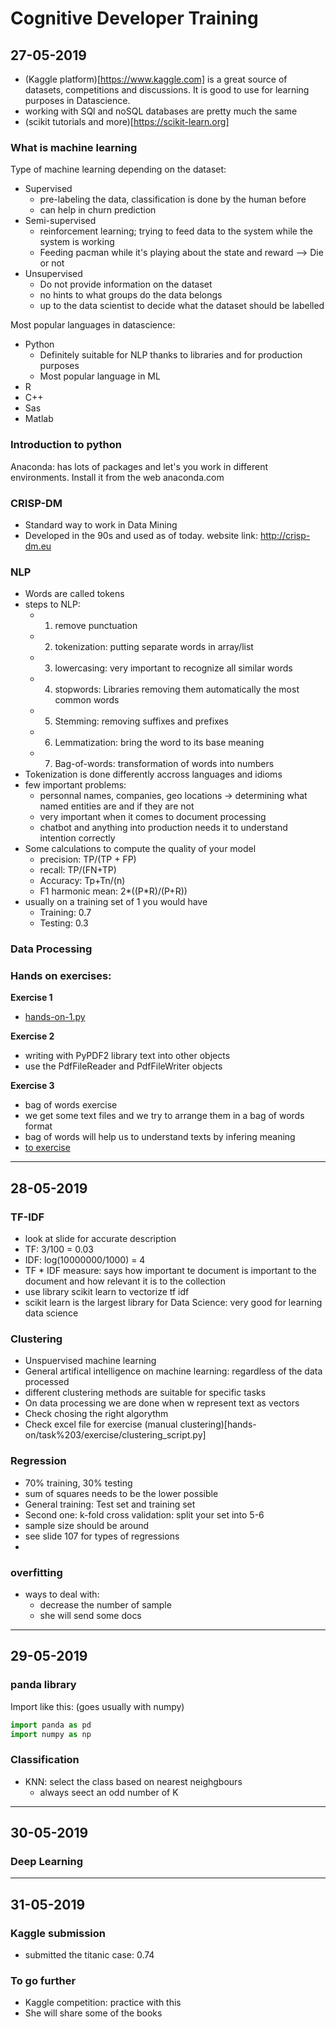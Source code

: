 # Cognitive Developer Training

## 27-05-2019
* (Kaggle platform)[https://www.kaggle.com] is a great source of datasets, competitions and discussions. It is good to use for learning purposes in Datascience.
* working with SQl and noSQL databases are pretty much the same
* (scikit tutorials and more)[https://scikit-learn.org]

### What is machine learning
Type of machine learning depending on the dataset:
* Supervised
    * pre-labeling the data, classification is done by the human before
    * can help in churn prediction
* Semi-supervised
    * reinforcement learning; trying to feed data to the system while the system is working
    * Feeding pacman while it's playing about the state and reward --> Die or not
* Unsupervised 
    * Do not provide information on the dataset
    * no hints to what groups do the data belongs
    * up to the data scientist to decide what the dataset should be labelled

Most popular languages in datascience:
* Python
    * Definitely suitable for NLP thanks to libraries and for production purposes
    * Most popular language in ML
* R
* C++
* Sas
* Matlab

### Introduction to python
Anaconda: has lots of packages and let's you work in different environments. Install it from the web anaconda.com

### CRISP-DM
* Standard way to work in Data Mining
* Developed in the 90s and used as of today. website link: http://crisp-dm.eu

### NLP
* Words are called tokens
* steps to NLP:
    * 1) remove punctuation
    * 2) tokenization: putting separate words in array/list
    * 3) lowercasing: very important to recognize all similar words
    * 4) stopwords: Libraries removing them automatically the most common words
    * 5) Stemming: removing suffixes and prefixes
    * 6) Lemmatization: bring the word to its base meaning
    * 7) Bag-of-words: transformation of words into numbers
* Tokenization is done differently accross languages and idioms
* few important problems:
    * personnal names, companies, geo locations -> determining what named entities are and if they are not
    * very important when it comes to document processing
    * chatbot and anything into production needs it to understand intention correctly
* Some calculations to compute the quality of your model
    * precision: TP/(TP + FP)
    * recall: TP/(FN+TP)
    * Accuracy: Tp+Tn/(n)
    * F1 harmonic mean: 2*((P*R)/(P+R))
* usually on a training set of 1 you would have
    * Training: 0.7
    * Testing: 0.3

### Data Processing

### Hands on exercises:

**Exercise 1**
* [hands-on-1.py](hands-on/hands-on-1.py)

**Exercise 2**
* writing with PyPDF2 library text into other objects
* use the PdfFileReader and PdfFileWriter objects

**Exercise 3**
* bag of words exercise
* we get some text files and we try to arrange them in a bag of words format
* bag of words will help us to understand texts by infering meaning
* [to exercise](hands-on/task%202/Bag_of_Words.py)

----

## 28-05-2019

### TF-IDF
* look at slide for accurate description
* TF: 3/100 = 0.03
* IDF: log(10000000/1000) = 4
* TF * IDF measure: says how important te document is important to the document and how relevant it is to the collection
* use library scikit learn to vectorize tf idf
* scikit learn is the largest library for Data Science: very good for learning data science

### Clustering
* Unspuervised machine learning
* General artifical intelligence on machine learning: regardless of the data processed
* different clustering methods are suitable for specific tasks
* On data processing we are done when w represent text as vectors
* Check chosing the right algorythm
* Check excel file for exercise (manual clustering)[hands-on/task%203/exercise/clustering_script.py]

### Regression
* 70% training, 30% testing
* sum of squares needs to be the lower possible
* General training: Test set and training set
* Second one: k-fold cross validation: split your set into 5-6
* sample size should be around 
* see slide 107 for types of regressions
* 

### overfitting
* ways to deal with:
    * decrease the number of sample
    * she will send some docs

----
## 29-05-2019

### panda library

Import like this: (goes usually with numpy)
```python
import panda as pd
import numpy as np
```

### Classification
* KNN: select the class based on nearest neighgbours
    * always seect an odd number of K

---

## 30-05-2019

### Deep Learning

---

## 31-05-2019

### Kaggle submission
* submitted the titanic case: 0.74

### To go further
* Kaggle competition: practice with this
* She will share some of the books